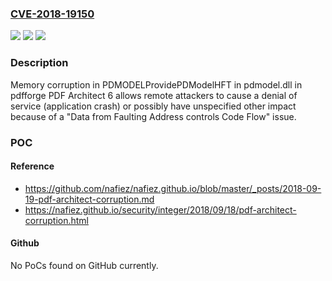 ### [CVE-2018-19150](https://cve.mitre.org/cgi-bin/cvename.cgi?name=CVE-2018-19150)
![](https://img.shields.io/static/v1?label=Product&message=n%2Fa&color=blue)
![](https://img.shields.io/static/v1?label=Version&message=n%2Fa&color=blue)
![](https://img.shields.io/static/v1?label=Vulnerability&message=n%2Fa&color=brighgreen)

### Description

Memory corruption in PDMODELProvidePDModelHFT in pdmodel.dll in pdfforge PDF Architect 6 allows remote attackers to cause a denial of service (application crash) or possibly have unspecified other impact because of a "Data from Faulting Address controls Code Flow" issue.

### POC

#### Reference
- https://github.com/nafiez/nafiez.github.io/blob/master/_posts/2018-09-19-pdf-architect-corruption.md
- https://nafiez.github.io/security/integer/2018/09/18/pdf-architect-corruption.html

#### Github
No PoCs found on GitHub currently.

